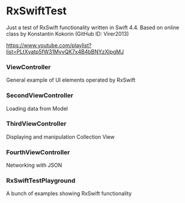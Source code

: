 # RxSwiftTest

Just a test of RxSwift functionality written in Swift 4.4. Based on online class by Konstantin Kokorin (GitHub ID: Virer2013)

https://www.youtube.com/playlist?list=PLtXyatp5fW31MyvQK7x4B4bBNYzXIpgMJ

### ViewController

General example of UI elements operated by RxSwift

### SecondViewController

Loading data from Model

### ThirdViewController

Displaying and manipulation Collection View

### FourthViewController

Networking with JSON

### RxSwiftTestPlayground

A bunch of examples showing RxSwift functionality
